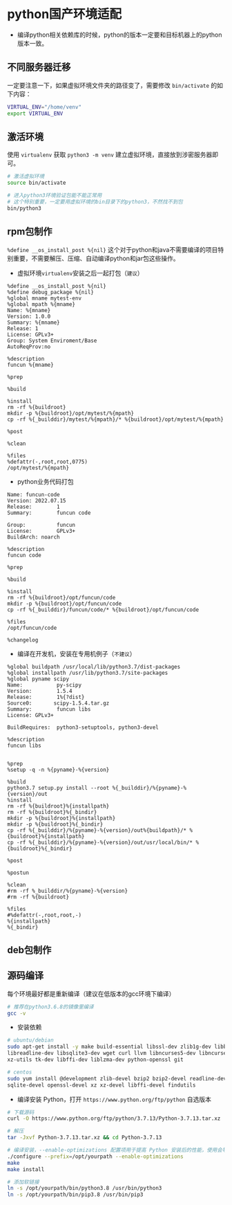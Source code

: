 # python国产环境适配

* 编译python相关依赖库的时候，python的版本一定要和目标机器上的python版本一致。

## 不同服务器迁移

一定要注意一下，如果虚拟环境文件夹的路径变了，需要修改 `bin/activate` 的如下内容：
```bash
VIRTUAL_ENV="/home/venv"
export VIRTUAL_ENV
```

## 激活环境

使用 `virtualenv` 获取 `python3 -m venv` 建立虚拟环境，直接放到涉密服务器即可。

```bash
# 激活虚拟环境
source bin/activate

# 进入python3环境验证包能不能正常用
# 这个特别重要，一定要用虚拟环境的bin目录下的python3，不然找不到包
bin/python3
```
## rpm包制作

`%define __os_install_post %{nil}` 这个对于python和java不需要编译的项目特别重要，不需要解压、压缩、自动编译python和jar包这些操作。

* 虚拟环境`virtualenv`安装之后一起打包（`建议`）

```text
%define __os_install_post %{nil}
%define debug_package %{nil}
%global mname mytest-env
%global mpath %{mname}
Name: %{mname}
Version: 1.0.0
Summary: %{mname}
Release: 1
License: GPLv3+
Group: System Enviroment/Base
AutoReqProv:no

%description
funcun %{mname}

%prep

%build

%install
rm -rf %{buildroot}
mkdir -p %{buildroot}/opt/mytest/%{mpath}
cp -rf %{_builddir}/mytest/%{mpath}/* %{buildroot}/opt/mytest/%{mpath}

%post

%clean

%files
%defattr(-,root,root,0775)
/opt/mytest/%{mpath}
```
* python业务代码打包

```text
Name: funcun-code
Version: 2022.07.15
Release:        1
Summary:        funcun code

Group:          funcun
License:        GPLv3+
BuildArch: noarch

%description
funcun code

%prep

%build

%install
rm -rf %{buildroot}/opt/funcun/code
mkdir -p %{buildroot}/opt/funcun/code
cp -rf %{_builddir}/funcun/code/* %{buildroot}/opt/funcun/code

%files
/opt/funcun/code

%changelog
```

* 编译在开发机，安装在专用机例子（`不建议`）

```
%global buildpath /usr/local/lib/python3.7/dist-packages
%global installpath /usr/lib/python3.7/site-packages
%global pyname scipy
Name:           py-scipy
Version:        1.5.4
Release:        1%{?dist}
Source0:       scipy-1.5.4.tar.gz
Summary:        funcun libs
License: GPLv3+

BuildRequires:  python3-setuptools, python3-devel

%description
funcun libs


%prep
%setup -q -n %{pyname}-%{version}

%build
python3.7 setup.py install --root %{_builddir}/%{pyname}-%{version}/out
%install
rm -rf %{buildroot}%{installpath}
rm -rf %{buildroot}%{_bindir}
mkdir -p %{buildroot}%{installpath}
mkdir -p %{buildroot}%{_bindir}
cp -rf %{_builddir}/%{pyname}-%{version}/out%{buildpath}/* %{buildroot}%{installpath}  
cp -rf %{_builddir}/%{pyname}-%{version}/out/usr/local/bin/* %{buildroot}%{_bindir}

%post

%postun

%clean
#rm -rf %_builddir/%{pyname}-%{version}
#rm -rf %{buildroot}

%files
#%defattr(-,root,root,-)
%{installpath}
%{_bindir}
```

## deb包制作


## 源码编译

每个环境最好都是重新编译（建议在低版本的gcc环境下编译）

```bash
# 推荐在python3.6.8的镜像里编译
gcc -v
```

* 安装依赖

```bash
# ubuntu/debian
sudo apt-get install -y make build-essential libssl-dev zlib1g-dev libbz2-dev \
libreadline-dev libsqlite3-dev wget curl llvm libncurses5-dev libncursesw5-dev \
xz-utils tk-dev libffi-dev liblzma-dev python-openssl git

# centos
sudo yum install @development zlib-devel bzip2 bzip2-devel readline-devel sqlite \
sqlite-devel openssl-devel xz xz-devel libffi-devel findutils
```

* 编译安装 Python，打开 `https://www.python.org/ftp/python` 自选版本

```bash
# 下载源码
curl -O https://www.python.org/ftp/python/3.7.13/Python-3.7.13.tar.xz

# 解压
tar -Jxvf Python-3.7.13.tar.xz && cd Python-3.7.13

# 编译安装，--enable-optimizations 配置项用于提高 Python 安装后的性能，使用会导致编译速度稍慢
./configure --prefix=/opt/yourpath --enable-optimizations
make
make install

# 添加软链接
ln -s /opt/yourpath/bin/python3.8 /usr/bin/python3
ln -s /opt/yourpath/bin/pip3.8 /usr/bin/pip3
```